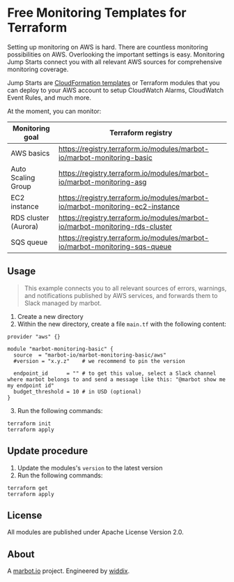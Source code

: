 # Free Monitoring Templates for Terraform

Setting up monitoring on AWS is hard. There are countless monitoring possibilities on AWS. Overlooking the important settings is easy. Monitoring Jump Starts connect you with all relevant AWS sources for comprehensive monitoring coverage.

Jump Starts are [CloudFormation templates](https://github.com/marbot-io/monitoring-jump-start) or Terraform modules that you can deploy to your AWS account to setup CloudWatch Alarms, CloudWatch Event Rules, and much more.

At the moment, you can monitor:

| Monitoring goal      | Terraform registry                                                             |
| -------------------- | ------------------------------------------------------------------------------ |
| AWS basics           | https://registry.terraform.io/modules/marbot-io/marbot-monitoring-basic        |
| Auto Scaling Group   | https://registry.terraform.io/modules/marbot-io/marbot-monitoring-asg          |
| EC2 instance         | https://registry.terraform.io/modules/marbot-io/marbot-monitoring-ec2-instance |
| RDS cluster (Aurora) | https://registry.terraform.io/modules/marbot-io/marbot-monitoring-rds-cluster  |
| SQS queue            | https://registry.terraform.io/modules/marbot-io/marbot-monitoring-sqs-queue    |

## Usage

> This example connects you to all relevant sources of errors, warnings, and notifications published by AWS services, and forwards them to Slack managed by marbot.

1. Create a new directory
2. Within the new directory, create a file `main.tf` with the following content:
```
provider "aws" {}

module "marbot-monitoring-basic" {
  source  = "marbot-io/marbot-monitoring-basic/aws"
  #version = "x.y.z"    # we recommend to pin the version

  endpoint_id      = "" # to get this value, select a Slack channel where marbot belongs to and send a message like this: "@marbot show me my endpoint id"
  budget_threshold = 10 # in USD (optional)
}
```
3. Run the following commands:
```
terraform init
terraform apply
```

## Update procedure

1. Update the modules's `version` to the latest version
2. Run the following commands:
```
terraform get
terraform apply
```

## License
All modules are published under Apache License Version 2.0.

## About
A [marbot.io](https://marbot.io/) project. Engineered by [widdix](https://widdix.net).
